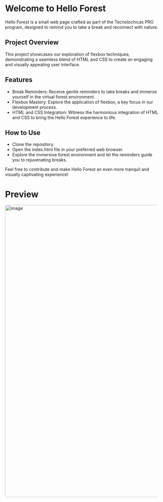 # Welcome to Hello Forest
Hello Forest is a small web page crafted as part of the Tecnolochicas PRO program, designed to remind you to take a break and reconnect with nature.

## Project Overview
This project showcases our exploration of flexbox techniques, demonstrating a seamless blend of HTML and CSS to create an engaging and visually appealing user interface.

## Features
- Break Reminders: Receive gentle reminders to take breaks and immerse yourself in the virtual forest environment.
- Flexbox Mastery: Explore the application of flexbox, a key focus in our development process.
- HTML and CSS Integration: Witness the harmonious integration of HTML and CSS to bring the Hello Forest experience to life.

## How to Use
- Clone the repository.
- Open the index.html file in your preferred web browser.
- Explore the immersive forest environment and let the reminders guide you to rejuvenating breaks.

Feel free to contribute and make Hello Forest an even more tranquil and visually captivating experience!

# Preview

<img width="960" style="border-radius: 5px;" alt="image" src="https://github.com/diazflorian/helloforest/assets/148002784/85ac398a-f868-4da0-8239-f0a6b8022b61">
